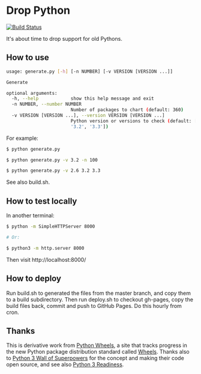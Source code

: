 # Drop Python

[![Build Status](https://travis-ci.org/hugovk/drop-python.svg?branch=master)](https://travis-ci.org/hugovk/drop-python)

It's about time to drop support for old Pythons.

## How to use

```bash
usage: generate.py [-h] [-n NUMBER] [-v VERSION [VERSION ...]]

Generate

optional arguments:
  -h, --help            show this help message and exit
  -n NUMBER, --number NUMBER
                        Number of packages to chart (default: 360)
  -v VERSION [VERSION ...], --version VERSION [VERSION ...]
                        Python version or versions to check (default: ['2.6',
                        '3.2', '3.3'])
```

For example:
```bash
$ python generate.py

$ python generate.py -v 3.2 -n 100

$ python generate.py -v 2.6 3.2 3.3
```
See also build.sh.

## How to test locally

In another terminal:
```bash
$ python -m SimpleHTTPServer 8000

# Or:

$ python3 -m http.server 8000

```

Then visit http://localhost:8000/

## How to deploy

Run build.sh to generated the files from the master branch, and copy them to a build subdirectory. Then run deploy.sh to checkout gh-pages, copy the build files back, commit and push to GitHub Pages. Do this hourly from cron.

## Thanks

This is derivative work from [Python Wheels](pythonwheels.com), a site that tracks progress in the new Python package distribution standard called [Wheels](https://pypi.python.org/pypi/wheel). Thanks also to [Python 3 Wall of Superpowers](https://python3wos.appspot.com/) for the concept and making their code open source, and see also [Python 3 Readiness](py3readiness.org).
